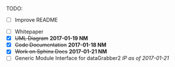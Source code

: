 TODO:
- [ ] Improve README
* [ ] Whitepaper
* [x] ~~UML Diagram~~ **2017-01-19 NM**
* [x] ~~Code Documentation~~ **2017-01-18 NM**
* [x] ~~Work on Sphinx Docs~~ **2017-01-21 NM**
* [ ] Generic Module Interface for dataGrabber2 _IP as of 2017-01-21_
